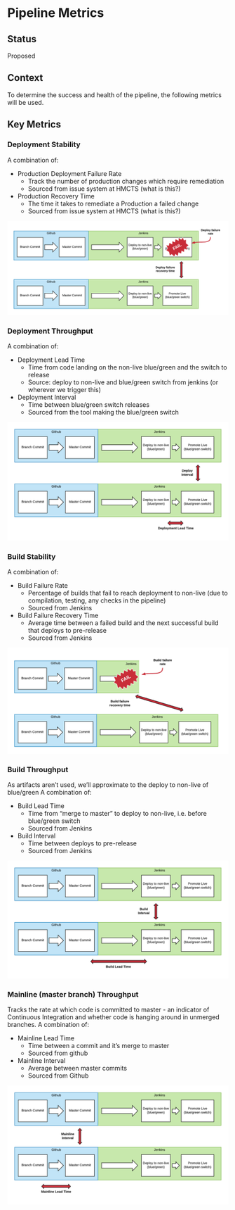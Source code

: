 # Pipeline Metrics

## Status

Proposed

## Context

To determine the success and health of the pipeline, the following metrics will be used.

## Key Metrics

### Deployment Stability

A combination of:

* Production Deployment Failure Rate
  * Track the number of production changes which require remediation
  * Sourced from issue system at HMCTS (what is this?)
* Production Recovery Time
  * The time it takes to remediate a Production a failed change
  * Sourced from issue system at HMCTS (what is this?)

![Deployment Stability](../../img/deploy-stability.png)

### Deployment Throughput

A combination of:

* Deployment Lead Time
  * Time from code landing on the non-live blue/green and the switch to release
  * Source: deploy to non-live and blue/green switch from jenkins (or wherever we trigger this)
* Deployment Interval
  * Time between blue/green switch releases
  * Sourced from the tool making the blue/green switch

![Deployment Throughput](../../img/deploy-throughput.png)

### Build Stability

A combination of:

* Build Failure Rate
  * Percentage of builds that fail to reach deployment to non-live (due to compilation, testing, any checks in the pipeline)
  * Sourced from Jenkins
* Build Failure Recovery Time
  * Average time between a failed build and the next successful build that deploys to pre-release
  * Sourced from Jenkins

![Build Stability](../../img/build-stability.png)

### Build Throughput

As artifacts aren’t used, we’ll approximate to the deploy to non-live of blue/green
A combination of:

* Build Lead Time
  * Time from “merge to master” to deploy to non-live, i.e. before blue/green switch
  * Sourced from Jenkins
* Build Interval
  * Time between deploys to pre-release
  * Sourced from Jenkins

![Build Throughput](../../img/build-throughput.png)

### Mainline (master branch) Throughput

Tracks the rate at which code is committed to master - an indicator of Continuous Integration and whether code is hanging around in unmerged branches.
A combination of:

* Mainline Lead Time
  * Time between a commit and it’s merge to master
  * Sourced from github
* Mainline Interval
  * Average between master commits
  * Sourced from Github

![Mainline Throughput](../../img/mainline-throughput.png)

